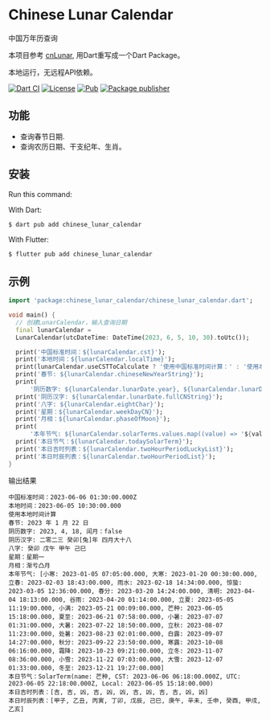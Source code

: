 # Chinese Lunar Calendar

中国万年历查询

本项目参考 [cnLunar](https://github.com/OPN48/cnlunar/tree/master), 用Dart重写成一个Dart Package。

本地运行，无远程API依赖。

[![Dart CI](https://github.com/m11v/chinese_lunar_calendar/actions/workflows/main.yml/badge.svg?branch=main)](https://github.com/m11v/chinese_lunar_calendar)
[![License](https://img.shields.io/github/license/m11v/chinese_lunar_calendar)](https://github.com/m11v/chinese_lunar_calendar/blob/main/LICENSE)
[![Pub](https://img.shields.io/pub/v/chinese_lunar_calendar?label=Pub)](https://pub.dev/packages/chinese_lunar_calendar)
[![Package publisher](https://img.shields.io/pub/publisher/chinese_lunar_calendar.svg)](https://pub.dev/packages/chinese_lunar_calendar/publisher)

## 功能
- 查询春节日期.
- 查询农历日期、干支纪年、生肖。

## 安装

Run this command:

With Dart:
```dart
$ dart pub add chinese_lunar_calendar
```

With Flutter:

```dart
$ flutter pub add chinese_lunar_calendar
```

## 示例
```dart
import 'package:chinese_lunar_calendar/chinese_lunar_calendar.dart';

void main() {
  // 创建LunarCalendar，输入查询日期
  final lunarCalendar =
  LunarCalendar(utcDateTime: DateTime(2023, 6, 5, 10, 30).toUtc());

  print('中国标准时间：${lunarCalendar.cst}');
  print('本地时间：${lunarCalendar.localTime}');
  print(lunarCalendar.useCSTToCalculate ? '使用中国标准时间计算：' : '使用本地时间计算');
  print('春节: ${lunarCalendar.chineseNewYearString}');
  print(
      '阴历数字: ${lunarCalendar.lunarDate.year}, ${lunarCalendar.lunarDate.month}, ${lunarCalendar.lunarDate.day}, 闰月：${lunarCalendar.lunarDate.isLeapMonth}');
  print('阴历汉字: ${lunarCalendar.lunarDate.fullCNString}');
  print('八字: ${lunarCalendar.eightChar}');
  print('星期：${lunarCalendar.weekDayCN}');
  print('月相：${lunarCalendar.phaseOfMoon}');
  print(
      '本年节气: ${lunarCalendar.solarTerms.values.map((value) => '${value.name}: ${value.getTime(useCSTToCalculate: lunarCalendar.useCSTToCalculate)}').toList()}');
  print('本日节气：${lunarCalendar.todaySolarTerm}');
  print('本日吉时列表：${lunarCalendar.twoHourPeriodLuckyList}');
  print('本日时辰列表：${lunarCalendar.twoHourPeriodList}');
}

```
输出结果
```text
中国标准时间：2023-06-06 01:30:00.000Z
本地时间：2023-06-05 10:30:00.000
使用本地时间计算
春节: 2023 年 1 月 22 日
阴历数字: 2023, 4, 18, 闰月：false
阴历汉字: 二零二三 癸卯[兔]年 四月大十八
八字: 癸卯 戊午 甲午 己巳
星期：星期一
月相：渐亏凸月
本年节气: [小寒: 2023-01-05 07:05:00.000, 大寒: 2023-01-20 00:30:00.000, 立春: 2023-02-03 18:43:00.000, 雨水: 2023-02-18 14:34:00.000, 惊蛰: 2023-03-05 12:36:00.000, 春分: 2023-03-20 14:24:00.000, 清明: 2023-04-04 18:13:00.000, 谷雨: 2023-04-20 01:14:00.000, 立夏: 2023-05-05 11:19:00.000, 小满: 2023-05-21 00:09:00.000, 芒种: 2023-06-05 15:18:00.000, 夏至: 2023-06-21 07:58:00.000, 小暑: 2023-07-07 01:31:00.000, 大暑: 2023-07-22 18:50:00.000, 立秋: 2023-08-07 11:23:00.000, 处暑: 2023-08-23 02:01:00.000, 白露: 2023-09-07 14:27:00.000, 秋分: 2023-09-22 23:50:00.000, 寒露: 2023-10-08 06:16:00.000, 霜降: 2023-10-23 09:21:00.000, 立冬: 2023-11-07 08:36:00.000, 小雪: 2023-11-22 07:03:00.000, 大雪: 2023-12-07 01:33:00.000, 冬至: 2023-12-21 19:27:00.000]
本日节气：SolarTerm(name: 芒种, CST: 2023-06-06 06:18:00.000Z, UTC: 2023-06-05 22:18:00.000Z, Local: 2023-06-05 15:18:00.000)
本日吉时列表：[吉, 吉, 凶, 吉, 凶, 凶, 吉, 凶, 吉, 吉, 凶, 凶]
本日时辰列表：[甲子, 乙丑, 丙寅, 丁卯, 戊辰, 己巳, 庚午, 辛未, 壬申, 癸酉, 甲戌, 乙亥]
```

